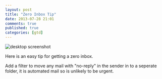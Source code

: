 ```yaml
---
layout: post
title: "Zero Inbox Tip"
date: 2013-07-28 21:01
comments: true
published: true
categories: [gtd]
---
```


![desktop screenshot](/images/zero-inbox.png)

Here is an easy tip for getting a zero inbox. 

Add a filter to move any mail with "no-reply" in the sender in to a seperate folder, it is automated mail so is unlikely to be urgent.
